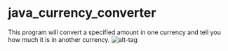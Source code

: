 # java_currency_converter
This program will convert a specified amount in one currency and tell you how much it is in another currency.
![alt-tag](http://i.imgur.com/K2iqkju.gifv)

